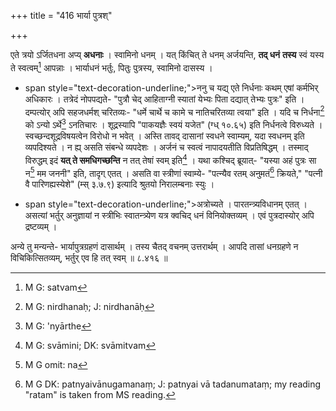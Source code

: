 +++
title = "416 भार्या पुत्रश्"

+++


एते त्रयो ऽर्जितधना अप्य् **अधनाः** । स्वामिनो धनम् । यत् किंचित् ते धनम् अर्जयन्ति, **तद् धनं** **तस्य** स्वं यस्य ते स्वत्वम्[^४०७] आपन्नाः । भार्याधनं भर्तुः, पितुः पुत्रस्य, स्वामिनो दासस्य । 


[^४०७]:
     M G: satvam

- span style="text-decoration-underline;">ननु च यद्य् एते निर्धनाः कथम् एषां कर्मभिर् अधिकारः । तत्रेदं नोपपद्यते- "पुत्रौ चेद् आहिताग्नी स्यातां येभ्यः पिता दद्यात् तेभ्यः पुत्रः" इति । दम्पत्योर् अपि सहजधर्मश् चरितव्यः- "धर्मे चार्थे च कामे च नातिचरितव्या त्वया" इति । यदि च निर्धना[^४०८] को ऽन्यो ऽर्थे[^४०९] ऽनतिचारः । शूद्रस्यापि "पाकयज्ञैः स्वयं यजेत" (ग्ध् १०.६५) इति निर्धनत्वे विरुध्यते । स्वच्छन्दशूद्रविषयत्वेन विरोधो न भवेत् । अस्ति तावद् दासानां स्वधने स्वाम्यम्, यदा स्वधनम् इति व्यपदिश्यते । न ह्य् असति संबन्धे व्यपदेशः । अर्जनं च स्वत्वं नापादयतीति विप्रतिषिद्धम् । तस्माद् विरुद्धम् इदं **यत् ते समधिगच्छन्ति** न तत् तेषां स्वम् इति[^४१०] । यथा कश्चिद् ब्रूयात्- "यस्या अहं पुत्रः सा न[^४११] मम जननी" इति, तादृग् एतत् । असति वा स्त्रीणां स्वाम्ये- "पत्न्यैव रतम् अनुमतं[^४१२] क्रियते," "पत्नी वै पारिणह्यस्येशे" (म्स् ३.७.९) इत्यादि श्रुतयो निरालम्बनाः स्युः । 


[^४१२]:
     M G DK: patnyaivānugamanaṃ; J: patnyai vā tadanumataṃ; my reading "ratam" is taken from MS reading.


[^४११]:
     M G omit: na


[^४१०]:
     M G: svāmini; DK: svāmitvam


[^४०९]:
     M G: 'nyārthe


[^४०८]:
     M G: nirdhanaḥ; J: nirdhanāḥ

- span style="text-decoration-underline;">अत्रोच्यते । पारतन्त्र्यविधानम् एतत् । असत्यां भर्तुर् अनुज्ञायां न स्त्रीभिः स्वातन्त्र्येण यत्र क्वचिद् धनं विनियोक्तव्यम् । एवं पुत्रदास्योर् अपि द्रष्टव्यम् । 

अन्ये तु मन्यन्ते- भार्यापुत्रग्रहणं दासार्थम् । तस्य चैतद् वचनम् उत्तरार्थम् । आपदि तासां धनग्रहणे न विचिकित्सितव्यम्, भर्तुर् एव हि तत् स्वम् ॥ ८.४१६ ॥